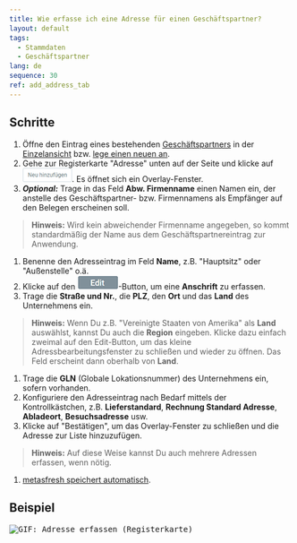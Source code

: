```yaml
---
title: Wie erfasse ich eine Adresse für einen Geschäftspartner?
layout: default
tags:
  - Stammdaten
  - Geschäftspartner
lang: de
sequence: 30
ref: add_address_tab
---
```


## Schritte
1. Öffne den Eintrag eines bestehenden [Geschäftspartners](Menu) in der [Einzelansicht](Ansichten#einzelansicht) bzw. [lege einen neuen an](Neuer_Geschaeftspartner).
1. Gehe zur Registerkarte "Adresse" unten auf der Seite und klicke auf !["Neu hinzufügen"](assets/Neu_hinzufuegen_Button.png). Es öffnet sich ein Overlay-Fenster.
1. ***Optional:*** Trage in das Feld **Abw. Firmenname** einen Namen ein, der anstelle des Geschäftspartner- bzw. Firmennamens als Empfänger auf den Belegen erscheinen soll.
 >**Hinweis:** Wird kein abweichender Firmenname angegeben, so kommt standardmäßig der Name aus dem Geschäftspartnereintrag zur Anwendung.

1. Benenne den Adresseintrag im Feld **Name**, z.B. "Hauptsitz" oder "Außenstelle" o.ä.
1. Klicke auf den !["Edit"](assets/Edit_address_button.png)-Button, um eine **Anschrift** zu erfassen.
1. Trage die **Straße und Nr.**, die **PLZ**, den **Ort** und das **Land** des Unternehmens ein.
 >**Hinweis:** Wenn Du z.B. "Vereinigte Staaten von Amerika" als **Land** auswählst, kannst Du auch die **Region** eingeben. Klicke dazu einfach zweimal auf den Edit-Button, um das kleine Adressbearbeitungsfenster zu schließen und wieder zu öffnen. Das Feld erscheint dann oberhalb von **Land**.

1. Trage die **GLN** (Globale Lokationsnummer) des Unternehmens ein, sofern vorhanden.
1. Konfiguriere den Adresseintrag nach Bedarf mittels der Kontrollkästchen, z.B. **Lieferstandard**, **Rechnung Standard Adresse**, **Abladeort**, **Besuchsadresse** usw.
1. Klicke auf "Bestätigen", um das Overlay-Fenster zu schließen und die Adresse zur Liste hinzuzufügen.
 >**Hinweis:** Auf diese Weise kannst Du auch mehrere Adressen erfassen, wenn nötig.

1. [metasfresh speichert automatisch](Speicheranzeige).

## Beispiel
<kbd><img src="assets/Adresse_erfassen_Tab.gif" alt="GIF: Adresse erfassen (Registerkarte)"></kbd>
